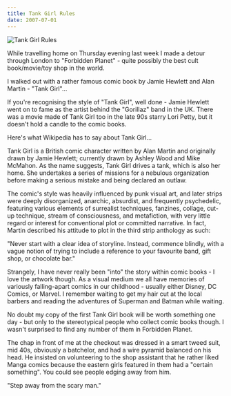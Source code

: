 ```yaml
---
title: Tank Girl Rules
date: 2007-07-01
---
```


![Tank Girl Rules](https://source.unsplash.com/di8ognBauG0/1600x900)

While travelling home on Thursday evening last week I made a detour through London to "Forbidden Planet" - quite possibly the best cult book/movie/toy shop in the world.

I walked out with a rather famous comic book by Jamie Hewlett and Alan Martin - "Tank Girl"...

If you're recognising the style of "Tank Girl", well done - Jamie Hewlett went on to fame as the artist behind the "Gorillaz" band in the UK. There was a movie made of Tank Girl too in the late 90s starry Lori Petty, but it doesn't hold a candle to the comic books.

Here's what Wikipedia has to say about Tank Girl...

Tank Girl is a British comic character written by Alan Martin and originally drawn by Jamie Hewlett; currently drawn by Ashley Wood and Mike McMahon. As the name suggests, Tank Girl drives a tank, which is also her home. She undertakes a series of missions for a nebulous organization before making a serious mistake and being declared an outlaw.

The comic's style was heavily influenced by punk visual art, and later strips were deeply disorganized, anarchic, absurdist, and frequently psychedelic, featuring various elements of surrealist techniques, fanzines, collage, cut-up technique, stream of consciousness, and metafiction, with very little regard or interest for conventional plot or committed narrative. In fact, Martin described his attitude to plot in the third strip anthology as such:

"Never start with a clear idea of storyline. Instead, commence blindly, with a vague notion of trying to include a reference to your favourite band, gift shop, or chocolate bar."

Strangely, I have never really been "into" the story within comic books - I love the artwork though. As a visual medium we all have memories of variously falling-apart comics in our childhood - usually either Disney, DC Comics, or Marvel. I remember waiting to get my hair cut at the local barbers and reading the adventures of Superman and Batman while waiting.

No doubt my copy of the first Tank Girl book will be worth something one day - but only to the stereotypical people who collect comic books though. I wasn't surprised to find any number of them in Forbidden Planet.

The chap in front of me at the checkout was dressed in a smart tweed suit, mid 40s, obviously a batchelor, and had a wire pyramid balanced on his head. He insisted on volunteering to the shop assistant that he rather liked Manga comics because the eastern girls featured in them had a "certain something". You could see people edging away from him.

"Step away from the scary man."